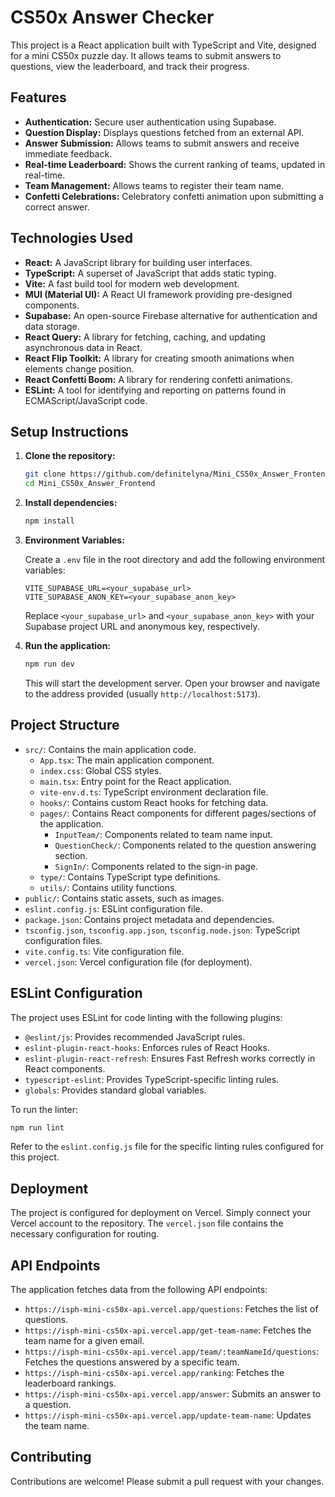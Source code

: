 # CS50x Answer Checker

This project is a React application built with TypeScript and Vite, designed for a mini CS50x puzzle day. It allows teams to submit answers to questions, view the leaderboard, and track their progress.

## Features

- **Authentication:** Secure user authentication using Supabase.
- **Question Display:** Displays questions fetched from an external API.
- **Answer Submission:** Allows teams to submit answers and receive immediate feedback.
- **Real-time Leaderboard:** Shows the current ranking of teams, updated in real-time.
- **Team Management:** Allows teams to register their team name.
- **Confetti Celebrations:** Celebratory confetti animation upon submitting a correct answer.

## Technologies Used

- **React:** A JavaScript library for building user interfaces.
- **TypeScript:** A superset of JavaScript that adds static typing.
- **Vite:** A fast build tool for modern web development.
- **MUI (Material UI):** A React UI framework providing pre-designed components.
- **Supabase:** An open-source Firebase alternative for authentication and data storage.
- **React Query:** A library for fetching, caching, and updating asynchronous data in React.
- **React Flip Toolkit:** A library for creating smooth animations when elements change position.
- **React Confetti Boom:** A library for rendering confetti animations.
- **ESLint:** A tool for identifying and reporting on patterns found in ECMAScript/JavaScript code.

## Setup Instructions

1.  **Clone the repository:**

    ```bash
    git clone https://github.com/definitelyna/Mini_CS50x_Answer_Frontend
    cd Mini_CS50x_Answer_Frontend
    ```

2.  **Install dependencies:**

    ```bash
    npm install
    ```

3.  **Environment Variables:**

    Create a `.env` file in the root directory and add the following environment variables:

    ```
    VITE_SUPABASE_URL=<your_supabase_url>
    VITE_SUPABASE_ANON_KEY=<your_supabase_anon_key>
    ```

    Replace `<your_supabase_url>` and `<your_supabase_anon_key>` with your Supabase project URL and anonymous key, respectively.

4.  **Run the application:**

    ```bash
    npm run dev
    ```

    This will start the development server. Open your browser and navigate to the address provided (usually `http://localhost:5173`).

## Project Structure

- `src/`: Contains the main application code.
  - `App.tsx`: The main application component.
  - `index.css`: Global CSS styles.
  - `main.tsx`: Entry point for the React application.
  - `vite-env.d.ts`: TypeScript environment declaration file.
  - `hooks/`: Contains custom React hooks for fetching data.
  - `pages/`: Contains React components for different pages/sections of the application.
    - `InputTeam/`: Components related to team name input.
    - `QuestionCheck/`: Components related to the question answering section.
    - `SignIn/`: Components related to the sign-in page.
  - `type/`: Contains TypeScript type definitions.
  - `utils/`: Contains utility functions.
- `public/`: Contains static assets, such as images.
- `eslint.config.js`: ESLint configuration file.
- `package.json`: Contains project metadata and dependencies.
- `tsconfig.json`, `tsconfig.app.json`, `tsconfig.node.json`: TypeScript configuration files.
- `vite.config.ts`: Vite configuration file.
- `vercel.json`: Vercel configuration file (for deployment).

## ESLint Configuration

The project uses ESLint for code linting with the following plugins:

- `@eslint/js`: Provides recommended JavaScript rules.
- `eslint-plugin-react-hooks`: Enforces rules of React Hooks.
- `eslint-plugin-react-refresh`: Ensures Fast Refresh works correctly in React components.
- `typescript-eslint`: Provides TypeScript-specific linting rules.
- `globals`: Provides standard global variables.

To run the linter:

```bash
npm run lint
```

Refer to the `eslint.config.js` file for the specific linting rules configured for this project.

## Deployment

The project is configured for deployment on Vercel. Simply connect your Vercel account to the repository. The `vercel.json` file contains the necessary configuration for routing.

## API Endpoints

The application fetches data from the following API endpoints:

- `https://isph-mini-cs50x-api.vercel.app/questions`: Fetches the list of questions.
- `https://isph-mini-cs50x-api.vercel.app/get-team-name`: Fetches the team name for a given email.
- `https://isph-mini-cs50x-api.vercel.app/team/:teamNameId/questions`: Fetches the questions answered by a specific team.
- `https://isph-mini-cs50x-api.vercel.app/ranking`: Fetches the leaderboard rankings.
- `https://isph-mini-cs50x-api.vercel.app/answer`: Submits an answer to a question.
- `https://isph-mini-cs50x-api.vercel.app/update-team-name`: Updates the team name.

## Contributing

Contributions are welcome! Please submit a pull request with your changes.
